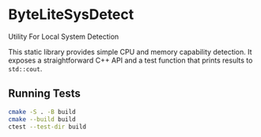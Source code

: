 # ByteLiteSysDetect
Utility For Local System Detection

This static library provides simple CPU and memory capability detection.
It exposes a straightforward C++ API and a test function that prints
results to `std::cout`.

## Running Tests

```bash
cmake -S . -B build
cmake --build build
ctest --test-dir build
```

